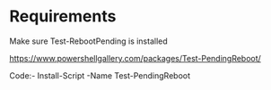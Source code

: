 # Requirements

Make sure Test-RebootPending is installed

https://www.powershellgallery.com/packages/Test-PendingReboot/

Code:-
Install-Script -Name Test-PendingReboot